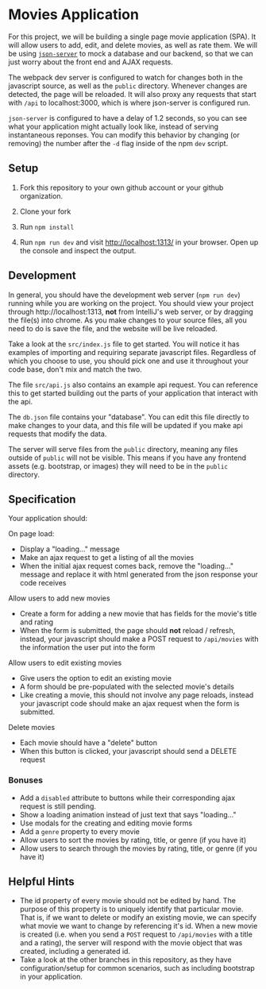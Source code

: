 # Movies Application

For this project, we will be building a single page movie application (SPA). It
will allow users to add, edit, and delete movies, as well as rate them. We will
be using [`json-server`](https://github.com/typicode/json-server) to mock a
database and our backend, so that we can just worry about the front end and AJAX
requests.

The webpack dev server is configured to watch for changes both in the javascript
source, as well as the `public` directory. Whenever changes are detected, the
page will be reloaded. It will also proxy any requests that start with `/api` to
localhost:3000, which is where json-server is configured run.

`json-server` is configured to have a delay of 1.2 seconds, so you can see what
your application might actually look like, instead of serving instantaneous
reponses. You can modify this behavior by changing (or removing) the number
after the `-d` flag inside of the npm `dev` script.

## Setup

1. Fork this repository to your own github account or your github organization.

1. Clone your fork

1. Run `npm install`

1. Run `npm run dev` and visit
   [http://localhost:1313/](http://localhost:1313/) in your browser. Open up
   the console and inspect the output.

## Development

In general, you should have the development web server (`npm run dev`) running
while you are working on the project. You should view your project through
http://localhost:1313, **not** from IntelliJ's web server, or by dragging the
file(s) into chrome. As you make changes to your source files, all you need to
do is save the file, and the website will be live reloaded.

Take a look at the `src/index.js` file to get started. You will notice it has
examples of importing and requiring separate javascript files. Regardless of
which you choose to use, you should pick one and use it throughout your code
base, don't mix and match the two.

The file `src/api.js` also contains an example api request. You can
reference this to get started building out the parts of your application that
interact with the api.

The `db.json` file contains your "database". You can edit this file directly to
make changes to your data, and this file will be updated if you make api
requests that modify the data.

The server will serve files from the `public` directory, meaning any files
outside of `public` will not be visible. This means if you have any frontend
assets (e.g. bootstrap, or images) they will need to be in the `public`
directory.

## Specification

Your application should:

On page load:

- Display a "loading..." message
- Make an ajax request to get a listing of all the movies
- When the initial ajax request comes back, remove the "loading..." message
  and replace it with html generated from the json response your code
  receives

Allow users to add new movies

- Create a form for adding a new movie that has fields for the movie's title
  and rating
- When the form is submitted, the page should **not** reload / refresh,
  instead, your javascript should make a POST request to `/api/movies` with the
  information the user put into the form

Allow users to edit existing movies

- Give users the option to edit an existing movie
- A form should be pre-populated with the selected movie's details
- Like creating a movie, this should not involve any page reloads, instead
  your javascript code should make an ajax request when the form is
  submitted.

Delete movies

- Each movie should have a "delete" button
- When this button is clicked, your javascript should send a DELETE request

### Bonuses

- Add a `disabled` attribute to buttons while their corresponding ajax request
  is still pending.
- Show a loading animation instead of just text that says "loading..."
- Use modals for the creating and editing movie forms
- Add a `genre` property to every movie
- Allow users to sort the movies by rating, title, or genre (if you have it)
- Allow users to search through the movies by rating, title, or genre (if you
  have it)

## Helpful Hints

- The id property of every movie should not be edited by hand. The purpose of
  this property is to uniquely identify that particular movie. That is, if we
  want to delete or modify an existing movie, we can specify what movie we want
  to change by referencing it's id. When a new movie is created (i.e.  when you
  send a `POST` request to `/api/movies` with a title and a rating), the server
  will respond with the movie object that was created, including a generated id.
- Take a look at the other branches in this repository, as they have
  configuration/setup for common scenarios, such as including bootstrap in your
  application.